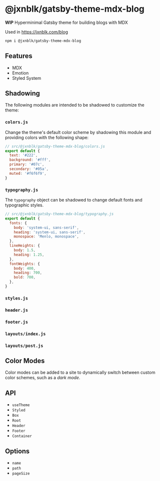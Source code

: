
# @jxnblk/gatsby-theme-mdx-blog

**WIP**
Hyperminimal Gatsby theme for building blogs with MDX

Used in https://jxnblk.com/blog

```sh
npm i @jxnblk/gatsby-theme-mdx-blog
```

## Features

- MDX
- Emotion
- Styled System

## Shadowing

The following modules are intended to be shadowed to customize the theme:

### `colors.js`

Change the theme's default color scheme by shadowing this module and providing colors with the following shape:

```js
// src/@jxnblk/gatsby-theme-mdx-blog/colors.js
export default {
  text: '#222',
  background: '#fff',
  primary: '#07c',
  secondary: '#05a',
  muted: '#f6f6f9',
}
```

### `typography.js`

The `typography` object can be shadowed to change default fonts and typographic styles.

```js
// src/@jxnblk/gatsby-theme-mdx-blog/typography.js
export default {
  fonts: {
    body: 'system-ui, sans-serif',
    heading: 'system-ui, sans-serif',
    monospace: 'Menlo, monospace',
  },
  lineHeights: {
    body: 1.5,
    heading: 1.25,
  },
  fontWeights: {
    body: 400,
    heading: 700,
    bold: 700,
  },
}
```

<!--
### `blocks.js`
-->

### `styles.js`
### `header.js`
### `footer.js`
### `layouts/index.js`
### `layouts/post.js`

## Color Modes

Color modes can be added to a site to dynamically switch between custom color schemes, such as a *dark mode*.

## API

- `useTheme`
- `Styled`
- `Box`
- `Root`
- `Header`
- `Footer`
- `Container`

## Options

- `name`
- `path`
- `pageSize`


